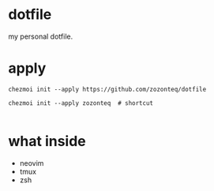 # dotfile
my personal dotfile.

# apply
```shell
chezmoi init --apply https://github.com/zozonteq/dotfile

chezmoi init --apply zozonteq  # shortcut
```

```c

```

# what inside
- neovim
- tmux
- zsh
